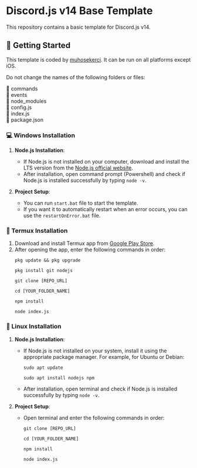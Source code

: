 # Discord.js v14 Base Template

This repository contains a basic template for Discord.js v14.

## 🚀 Getting Started

This template is coded by [muhosekerci](https://github.com/muhosekerci). It can be run on all platforms except iOS.

Do not change the names of the following folders or files:

📁 commands\
📁 events\
📁 node_modules\
📄 config.js\
📄 index.js\
📄 package.json


### 💻 Windows Installation

1. **Node.js Installation**:
   - If Node.js is not installed on your computer, download and install the LTS version from the [Node.js official website](https://nodejs.org/).
   - After installation, open command prompt (Powershell) and check if Node.js is installed successfully by typing `node -v`.

2. **Project Setup**:
   - You can run `start.bat` file to start the template.
   - If you want it to automatically restart when an error occurs, you can use the `restartOnError.bat` file.

### 📱 Termux Installation

1. Download and install Termux app from [Google Play Store](https://play.google.com/store/apps/details?id=com.termux).
2. After opening the app, enter the following commands in order:
    ```
   pkg update && pkg upgrade
   ```
    ```
   pkg install git nodejs
   ```
    ```
   git clone [REPO_URL]
   ```
    ```
   cd [YOUR_FOLDER_NAME]
   ```
    ```
   npm install
   ```
    ```
   node index.js
   ```

### 🐧 Linux Installation

1. **Node.js Installation**:
   - If Node.js is not installed on your system, install it using the appropriate package manager. For example, for Ubuntu or Debian:
     ```
     sudo apt update
     ```
     ```
     sudo apt install nodejs npm
     ```
   - After installation, open terminal and check if Node.js is installed successfully by typing `node -v`.

2. **Project Setup**:
   - Open terminal and enter the following commands in order:
     ```
     git clone [REPO_URL]
     ```
     ```
     cd [YOUR_FOLDER_NAME]
     ```
     ```
     npm install
     ```
     ```
     node index.js
     ```